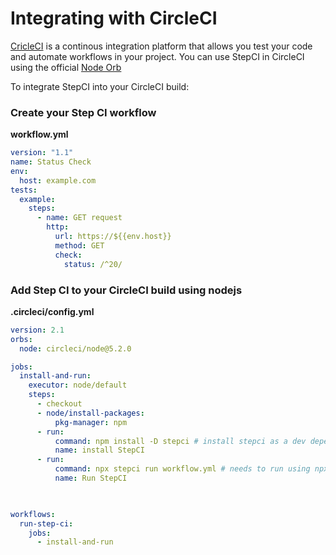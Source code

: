 # Integrating with CircleCI

[CricleCI](https://circleci.com/) is a continous integration platform that allows you test your code and automate workflows in your project. You can use StepCI in CircleCI using the official [Node Orb](https://circleci.com/developer/orbs/orb/circleci/node)

To integrate StepCI into your CircleCI build:

### Create your Step CI workflow
**workflow.yml**
```yml
version: "1.1"
name: Status Check
env:
  host: example.com
tests:
  example:
    steps:
      - name: GET request
        http:
          url: https://${{env.host}}
          method: GET
          check:
            status: /^20/
```
### Add Step CI to your CircleCI build using nodejs
**.circleci/config.yml**
```yml
version: 2.1
orbs:
  node: circleci/node@5.2.0

jobs:
  install-and-run:
    executor: node/default 
    steps:
      - checkout
      - node/install-packages:
          pkg-manager: npm
      - run:
          command: npm install -D stepci # install stepci as a dev dependency
          name: install StepCI
      - run:
          command: npx stepci run workflow.yml # needs to run using npx 
          name: Run StepCI
      


workflows:
  run-step-ci: 
    jobs:
      - install-and-run
```

